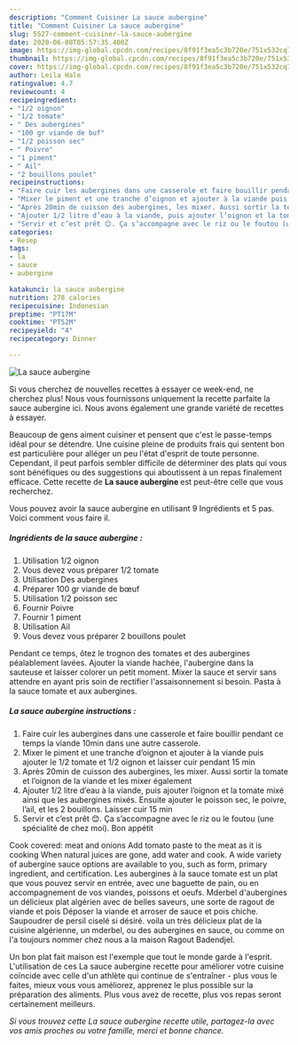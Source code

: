 ```yaml
---
description: "Comment Cuisiner La sauce aubergine"
title: "Comment Cuisiner La sauce aubergine"
slug: 5527-comment-cuisiner-la-sauce-aubergine
date: 2020-06-08T05:57:35.400Z
image: https://img-global.cpcdn.com/recipes/8f91f3ea5c3b720e/751x532cq70/la-sauce-aubergine-photo-principale-de-la-recette.jpg
thumbnail: https://img-global.cpcdn.com/recipes/8f91f3ea5c3b720e/751x532cq70/la-sauce-aubergine-photo-principale-de-la-recette.jpg
cover: https://img-global.cpcdn.com/recipes/8f91f3ea5c3b720e/751x532cq70/la-sauce-aubergine-photo-principale-de-la-recette.jpg
author: Leila Hale
ratingvalue: 4.7
reviewcount: 4
recipeingredient:
- "1/2 oignon"
- "1/2 tomate"
- " Des aubergines"
- "100 gr viande de buf"
- "1/2 poisson sec"
- " Poivre"
- "1 piment"
- " Ail"
- "2 bouillons poulet"
recipeinstructions:
- "Faire cuir les aubergines dans une casserole et faire bouillir pendant ce temps la viande 10min dans une autre casserole."
- "Mixer le piment et une tranche d’oignon et ajouter à la viande puis ajouter le 1/2 tomate et 1/2 oignon et laisser cuir pendant 15 min"
- "Après 20min de cuisson des aubergines, les mixer. Aussi sortir la tomate et l’oignon de la viande et les mixer également"
- "Ajouter 1/2 litre d’eau à la viande, puis ajouter l’oignon et la tomate mixé ainsi que les aubergines mixés. Ensuite ajouter le poisson sec, le poivre, l’ail, et les 2 bouillons. Laisser cuir 15 min"
- "Servir et c’est prêt 😊. Ça s’accompagne avec le riz ou le foutou (une spécialité de chez moi). Bon appétit"
categories:
- Resep
tags:
- la
- sauce
- aubergine

katakunci: la sauce aubergine 
nutrition: 278 calories
recipecuisine: Indonesian
preptime: "PT17M"
cooktime: "PT52M"
recipeyield: "4"
recipecategory: Dinner

---
```



![La sauce aubergine](https://img-global.cpcdn.com/recipes/8f91f3ea5c3b720e/751x532cq70/la-sauce-aubergine-photo-principale-de-la-recette.jpg)

Si vous cherchez de nouvelles recettes à essayer ce week-end, ne cherchez plus! Nous vous fournissons uniquement la recette parfaite la sauce aubergine ici. Nous avons également une grande variété de recettes à essayer.

Beaucoup de gens aiment cuisiner et pensent que c'est le passe-temps idéal pour se détendre. Une cuisine pleine de produits frais qui sentent bon est particulière pour alléger un peu l'état d'esprit de toute personne. Cependant, il peut parfois sembler difficile de déterminer des plats qui vous sont bénéfiques ou des suggestions qui aboutissent à un repas finalement efficace. Cette recette de <strong> La sauce aubergine </strong> est peut-être celle que vous recherchez.

<!--inarticleads1-->

Vous pouvez avoir la sauce aubergine en utilisant 9 Ingrédients et 5 pas. Voici comment vous faire il.

##### Ingrédients de la sauce aubergine :

1. Utilisation 1/2 oignon
1. Vous devez vous préparer 1/2 tomate
1. Utilisation  Des aubergines
1. Préparer 100 gr viande de bœuf
1. Utilisation 1/2 poisson sec
1. Fournir  Poivre
1. Fournir 1 piment
1. Utilisation  Ail
1. Vous devez vous préparer 2 bouillons poulet


Pendant ce temps, ôtez le trognon des tomates et des aubergines péalablement lavées. Ajouter la viande hachée, l&#39;aubergine dans la sauteuse et laisser colorer un petit moment. Mixer la sauce et servir sans attendre en ayant pris soin de rectifier l&#39;assaisonnement si besoin. Pasta à la sauce tomate et aux aubergines. 

<!--inarticleads2-->

##### La sauce aubergine instructions :

1. Faire cuir les aubergines dans une casserole et faire bouillir pendant ce temps la viande 10min dans une autre casserole.
1. Mixer le piment et une tranche d’oignon et ajouter à la viande puis ajouter le 1/2 tomate et 1/2 oignon et laisser cuir pendant 15 min
1. Après 20min de cuisson des aubergines, les mixer. Aussi sortir la tomate et l’oignon de la viande et les mixer également
1. Ajouter 1/2 litre d’eau à la viande, puis ajouter l’oignon et la tomate mixé ainsi que les aubergines mixés. Ensuite ajouter le poisson sec, le poivre, l’ail, et les 2 bouillons. Laisser cuir 15 min
1. Servir et c’est prêt 😊. Ça s’accompagne avec le riz ou le foutou (une spécialité de chez moi). Bon appétit


Cook covered: meat and onions Add tomato paste to the meat as it is cooking When natural juices are gone, add water and cook. A wide variety of aubergine sauce options are available to you, such as form, primary ingredient, and certification. Les aubergines à la sauce tomate est un plat que vous pouvez servir en entrée, avec une baguette de pain, ou en accompagnement de vos viandes, poissons et oeufs. Mderbel d&#39;aubergines un délicieux plat algérien avec de belles saveurs, une sorte de ragout de viande et pois Déposer la viande et arroser de sauce et pois chiche. Saupoudrer de persil ciselé si désiré. voila un très délicieux plat de la cuisine algérienne, un mderbel, ou des aubergines en sauce, ou comme on l&#39;a toujours nommer chez nous a la maison Ragout Badendjel. 

<!--inarticleads1-->

<p>
Un bon plat fait maison est l'exemple que tout le monde garde à l'esprit. L'utilisation de ces La sauce aubergine recette pour améliorer votre cuisine coïncide avec celle d'un athlète qui continue de s'entraîner - plus vous le faites, mieux vous vous améliorez, apprenez le plus possible sur la préparation des aliments. Plus vous avez de recette, plus vos repas seront certainement meilleurs.
</p>

<p>
<i>Si vous trouvez cette La sauce aubergine recette utile, partagez-la avec vos amis proches ou votre famille, merci et bonne chance.</i>
</p>
